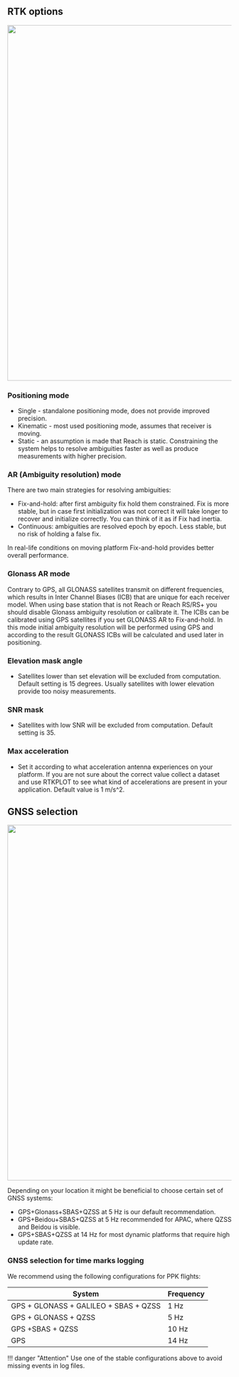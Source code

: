 ## RTK options

<p style="text-align:center" ><img src="../img/reachview/rtk_settings/rtk_set.png" style="width: 800px;" /></p>

### Positioning mode

+ Single - standalone positioning mode, does not provide improved precision.
+ Kinematic - most used positioning mode, assumes that receiver is moving.
+ Static - an assumption is made that Reach is static. Constraining the system helps to resolve ambiguities faster as well as produce measurements with higher precision.

### AR (Ambiguity resolution) mode
There are two main strategies for resolving ambiguities:
 
+ Fix-and-hold: after first ambiguity fix hold them constrained. Fix is more stable, but in case first initialization was not correct it will take longer to recover and initialize correctly. You can think of it as if Fix had inertia.
+ Continuous: ambiguities are resolved epoch by epoch. Less stable, but no risk of holding a false fix.

In real-life conditions on moving platform Fix-and-hold provides better overall performance.

### Glonass AR mode 
Contrary to GPS, all GLONASS satellites transmit on different frequencies, which results in Inter Channel Biases (ICB) that are unique for each receiver model. When using base station that is not Reach or Reach RS/RS+ you should disable Glonass ambiguity resolution or calibrate it. The ICBs can be calibrated using GPS satellites if you set GLONASS AR to Fix-and-hold. In this mode initial ambiguity resolution will be performed using GPS and according to the result GLONASS ICBs will be calculated and used later in positioning.

### Elevation mask angle
- Satellites lower than set elevation will be excluded from computation. Default setting is 15 degrees. Usually satellites with lower elevation provide too noisy measurements.

### SNR mask
- Satellites with low SNR will be excluded from computation. Default setting is 35.

### Max acceleration
- Set it according to what acceleration antenna experiences on your platform. If you are not sure about the correct value collect a dataset and use RTKPLOT to see what kind of accelerations are present in your application. Default value is 1 m/s^2.

## GNSS selection

<p style="text-align:center" ><img src="../img/reachview/rtk_settings/gnss_sel.png" style="width: 800px;" /></p>

Depending on your location it might be beneficial to choose certain set of GNSS systems: 

+ GPS+Glonass+SBAS+QZSS at 5 Hz is our default recommendation.
+ GPS+Beidou+SBAS+QZSS at 5 Hz recommended for APAC, where QZSS and Beidou is visible.
+ GPS+SBAS+QZSS at 14 Hz for most dynamic platforms that require high update rate.

### GNSS selection for time marks logging 
We recommend using the following configurations for PPK flights: 

| System                                | Frequency |
|---------------------------------------|-----------|
| GPS + GLONASS + GALILEO + SBAS + QZSS | 1 Hz      |
| GPS + GLONASS + QZSS                  | 5 Hz      |
| GPS +SBAS + QZSS                      | 10 Hz     |
| GPS                                   | 14 Hz     |


!!! danger "Attention"
    Use one of the stable configurations above to avoid missing events in log files.


